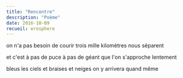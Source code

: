 ```yaml
---
title: "Rencontre"
description: "Poème"
date: 2016-10-09
recueil: erosphere
---
```


on n'a pas besoin de courir
trois mille kilomètres nous séparent

et c'est à pas de puce
à pas de géant
que l'on s'approche lentement

bleus les ciels
et braises et neiges
on y arrivera quand même
